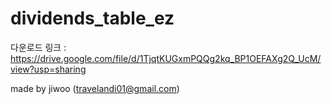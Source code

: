 # dividends_table_ez

다운로드 링크 : https://drive.google.com/file/d/1TjqtKUGxmPQQg2kq_BP1OEFAXg2Q_UcM/view?usp=sharing

made by jiwoo (travelandi01@gmail.com)
